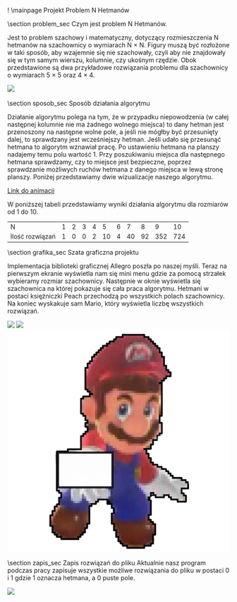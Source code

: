 ﻿
! \mainpage Projekt Problem N Hetmanów 

 
 \section problem_sec Czym jest problem N Hetmanów.
 
Jest to problem szachowy i matematyczny, dotyczący rozmieszczenia N hetmanów na szachownicy o wymiarach N × N. 
Figury muszą być rozłożone w taki sposób, aby wzajemnie się nie szachowały, czyli aby nie znajdowały się w tym samym wierszu, kolumnie, czy ukośnym rzędzie. 
Obok przedstawione są dwa przykładowe rozwiązania problemu dla szachownicy o wymiarach 5 × 5 oraz 4 × 4.

 ![](1.jpg)
 

 \section sposob_sec Sposób działania algorytmu

 Działanie algorytmu polega na tym, że w przypadku niepowodzenia (w całej następnej kolumnie nie ma żadnego wolnego miejsca) to dany hetman jest przenoszony na następne wolne pole, a jeśli nie mógłby być przesunięty dalej, to sprawdzany jest wcześniejszy hetman. 
 Jeśli udało się przesunąć hetmana to algorytm wznawiał pracę. Po ustawieniu hetmana na planszy nadajemy temu polu wartość 1. 
 Przy poszukiwaniu miejsca dla następnego hetmana sprawdzamy, czy to miejsce jest bezpieczne, poprzez sprawdzanie możliwych ruchów hetmana z danego miejsca w lewą stronę planszy. 
 Poniżej przedstawiamy dwie wizualizacje naszego algorytmu.

 <A HREF="https://youtu.be/qDWjeZj0Hpk"> Link do animacji </A>

 W poniższej tabeli przedstawiamy wyniki działania algorytmu dla rozmiarów od 1 do 10.

<table>
   <tr>
    <td>N</td>  <td>1</td> <td>2</td> <td>3</td> <td>4</td> <td>5</td> <td>6</td> <td>7</td> <td>8</td> <td>9</td> <td>10</td> 
   </tr>
   <tr>
   <td>Ilość rozwiązań</td>  
   <td>1</td> <td>0</td> <td>0</td> <td>2</td> <td>10</td> <td>4</td> <td>40</td> <td>92</td> <td>352</td> <td>724</td>
   </tr>
</table>

 \section grafika_sec Szata graficzna projektu 

 Implementacja biblioteki graficznej Allegro poszła po naszej myśli. 
 Teraz na pierwszym ekranie wyświetla nam się mini menu gdzie za pomocą strzałek wybieramy rozmiar szachownicy. 
 Następnie w oknie wyświetla się szachownica na której pokazuje się cała praca algorytmu. 
 Hetmani w postaci księżniczki Peach przechodzą po wszystkich polach szachownicy. 
 Na koniec wyskakuje sam Mario, który wyświetla liczbę wszystkich rozwiązań.

  ![](rozmiar.png) ![](szachownica.png)  ![](mario.png)


 \section zapis_sec Zapis rozwiązań do pliku 
 Aktualnie nasz program podczas pracy zapisuje wszystkie możliwe rozwiązania do pliku w postaci 0 i 1 gdzie 1 oznacza hetmana, a 0 puste pole.

 ![](rozwiazania.png)
 